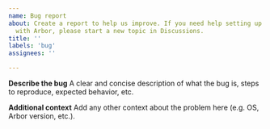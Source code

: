 ```yaml
---
name: Bug report
about: Create a report to help us improve. If you need help setting up your simulation
  with Arbor, please start a new topic in Discussions.
title: ''
labels: 'bug'
assignees: ''

---
```


**Describe the bug**
A clear and concise description of what the bug is, steps to reproduce, expected behavior, etc.

**Additional context**
Add any other context about the problem here (e.g. OS, Arbor version, etc.).
